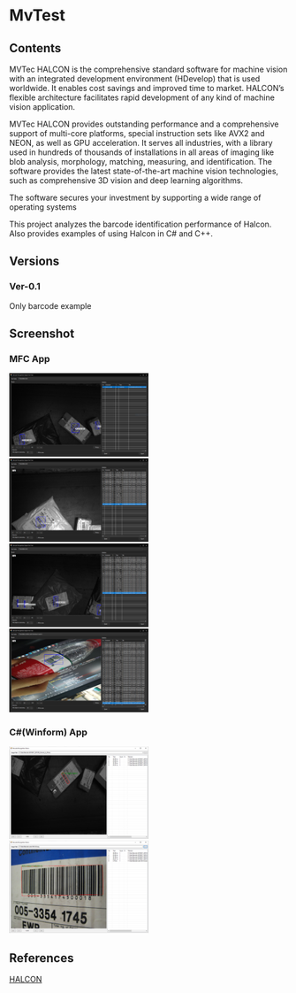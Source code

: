 # MvTest

## Contents
MVTec HALCON is the comprehensive standard software for machine vision with an integrated development environment (HDevelop) that is used worldwide. It enables cost savings and improved time to market. HALCON’s flexible architecture facilitates rapid development of any kind of machine vision application.

MVTec HALCON provides outstanding performance and a comprehensive support of multi-core platforms, special instruction sets like AVX2 and NEON, as well as GPU acceleration. It serves all industries, with a library used in hundreds of thousands of installations in all areas of imaging like blob analysis, morphology, matching, measuring, and identification. The software provides the latest state-of-the-art machine vision technologies, such as comprehensive 3D vision and deep learning algorithms.

The software secures your investment by supporting a wide range of operating systems 

This project analyzes the barcode identification performance of Halcon.
Also provides examples of using Halcon in C# and C++.

## Versions
### Ver-0.1
Only barcode example
## Screenshot
### MFC App
<img src="screenshots/1.PNG" width='50%' height='50%' /> 

<img src="screenshots/2.PNG" width='50%' height='50%' />

<img src="screenshots/3.PNG" width='50%' height='50%' />

<img src="screenshots/4.PNG" width='50%' height='50%' />

### C#(Winform) App

<img src="screenshots/5.PNG" width='50%' height='50%' />

<img src="screenshots/6.PNG" width='50%' height='50%' />

## References
<a href = 'https://www.mvtec.com/products/halcon'>HALCON</a>

